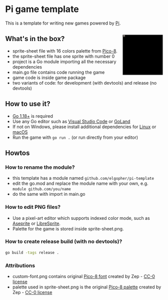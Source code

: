 # Pi game template 

This is a template for writing new games powered by [Pi](https://github.com/elgopher/pi).

## What's in the box? <img src="sprite-sheet.png" align="right" />

* sprite-sheet file with 16 colors palette from [Pico-8](https://www.lexaloffle.com/pico-8.php).
* the sprite-sheet file has one sprite with number 0
* project is a Go module importing all the necessary dependencies
* main.go file contains code running the game
* game code is inside game package
* two variants of code: for development (with devtools) and release (no devtools)

## How to use it?

* [Go 1.18+](https://go.dev/dl/) is required
* Use any Go editor such as [Visual Studio Code](https://code.visualstudio.com/) or [GoLand](https://www.jetbrains.com/go/)
* If not on Windows, please install additional dependencies for [Linux](https://github.com/elgopher/pi/blob/master/docs/install-linux.md) or [macOS](https://github.com/elgopher/pi/blob/master/docs/install-macos.md)
* Run the game with ```go run .``` (or run directly from your editor)

## Howtos

### How to rename the module?

* this template has a module named `github.com/elgopher/pi-template`
* edit the go.mod and replace the module name with your own, e.g. `module github.com/you/name`
* do the same with import in main.go

### How to edit PNG files?

* Use a pixel-art editor which supports indexed color mode, such as [Aseprite](https://www.aseprite.org/) or [LibreSprite](https://libresprite.github.io/).
* Palette for the game is stored inside sprite-sheet.png. 

### How to create release build (with no devtools)?

```sh
go build -tags release .
```

### Attributions

* custom-font.png contains original [Pico-8 font](https://www.lexaloffle.com/pico-8.php?page=faq) created by Zep - [CC-0 license](https://creativecommons.org/publicdomain/zero/1.0/)
* palette used in sprite-sheet.png is the original [Pico-8 palette](https://www.lexaloffle.com/pico-8.php?page=faq) created by Zep - [CC-0 license](https://creativecommons.org/publicdomain/zero/1.0/)
